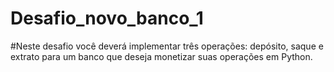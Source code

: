 # Desafio_novo_banco_1

#Neste desafio você deverá implementar três operações: depósito, saque e extrato para um banco que deseja monetizar suas operações em Python.
